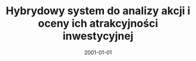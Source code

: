 ---
# Documentation: https://wowchemy.com/docs/managing-content/

title: Hybrydowy system do analizy akcji i oceny ich atrakcyjności inwestycyjnej
subtitle: ''
summary: ''
authors:
- kwasnicka
- Marcin Ciosmak
tags: []
categories: []
date: '2001-01-01'
lastmod: 2022-10-07T04:59:49Z
featured: false
draft: false

# Featured image
# To use, add an image named `featured.jpg/png` to your page's folder.
# Focal points: Smart, Center, TopLeft, Top, TopRight, Left, Right, BottomLeft, Bottom, BottomRight.
image:
  caption: ''
  focal_point: ''
  preview_only: false

# Projects (optional).
#   Associate this post with one or more of your projects.
#   Simply enter your project's folder or file name without extension.
#   E.g. `projects = ["internal-project"]` references `content/project/deep-learning/index.md`.
#   Otherwise, set `projects = []`.
projects: []
publishDate: '2022-10-07T04:59:48.349453Z'
publication_types:
- '1'
abstract: ''
publication: '*Pozyskiwanie wiedzy z baz danych. Materiały na konferencję, Karpacz,
  18-20 maja 2001*'
---